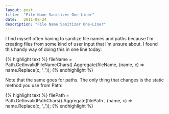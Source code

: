 ```yaml
---
layout: post
title:  "File Name Sanitizer One-Liner"
date:   2011-08-24
description: "File Name Sanitizer One-Liner"
---
```

I find myself often having to sanitize file names and paths because I’m creating files from some kind of user input that I’m unsure about.  I found this handy way of doing this in one line today:

{% highlight text %}
fileName = Path.GetInvalidFileNameChars().Aggregate(fileName, (name, c) => name.Replace(c, ‘_’));
{% endhighlight %}

Note that the same goes for paths. The only thing that changes is the static method you use from Path:

{% highlight text %}
filePath = Path.GetInvalidPathChars().Aggregate(filePath , (name, c) => name.Replace(c, ‘_’));
{% endhighlight %}
